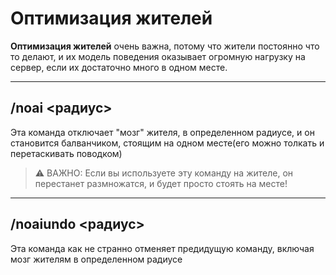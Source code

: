 #  Оптимизация жителей

**Оптимизация жителей** очень важна, потому что жители постоянно что то делают, и их модель поведения оказывает огромную нагрузку на сервер, если их достаточно много в одном месте.

---

## /noai <радиус>
Эта команда отключает "мозг" жителя, в определенном радиусе, и он становится балванчиком, стоящим на одном месте(его можно толкать и перетаскивать поводком)

> ⚠️ ВАЖНО: Если вы используете эту команду на жителе, он перестанет размножатся, и будет просто стоять на месте!

---

## /noaiundo <радиус>
Эта команда как не странно отменяет предидущую команду, включая мозг жителям в определенном радиусе
